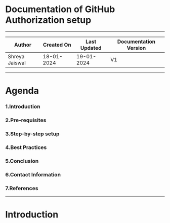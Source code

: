 # Documentation of GitHub Authorization setup

***

| **Author** | **Created On** | **Last Updated** | **Documentation Version** |
| ---------- | -------------- | ---------------- | ------------------------- |
| Shreya Jaiswal | 18-01-2024 | 19-01-2024 | V1 |

*** 

# Agenda

### 1.Introduction

### 2.Pre-requisites

### 3.Step-by-step setup

### 4.Best Practices

### 5.Conclusion

### 6.Contact Information

### 7.References

***

# Introduction


